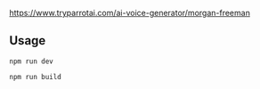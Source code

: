 https://www.tryparrotai.com/ai-voice-generator/morgan-freeman

## Usage

```
npm run dev
```

```
npm run build
```

